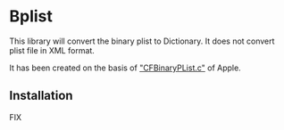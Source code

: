 # Bplist

This library will convert the binary plist to Dictionary.
It does not convert plist file in XML format.

It has been created on the basis of ["CFBinaryPList.c"](http://www.opensource.apple.com/source/CF/CF-476.15/CFBinaryPList.c) of Apple.

## Installation

FIX
